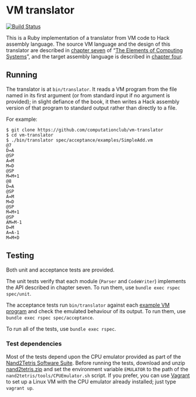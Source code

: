 # VM translator

[![Build Status](https://travis-ci.org/computationclub/vm-translator.svg?branch=master)](https://travis-ci.org/computationclub/vm-translator)

This is a Ruby implementation of a translator from VM code to Hack assembly language. The source VM language and the design of this translator are described in [chapter seven](http://nand2tetris.org/lectures/PDF/lecture%2007%20virtual%20machine%20I.pdf) of “[The Elements of Computing Systems](http://nand2tetris.org/)”, and the target assembly language is described in [chapter four](http://nand2tetris.org/chapters/chapter%2004.pdf).

## Running

The translator is at `bin/translator`. It reads a VM program from the file named in its first argument (or from standard input if no argument is provided); in slight defiance of the book, it then writes a Hack assembly version of that program to standard output rather than directly to a file.

For example:

```
$ git clone https://github.com/computationclub/vm-translator
$ cd vm-translator
$ ./bin/translator spec/acceptance/examples/SimpleAdd.vm
@7
D=A
@SP
A=M
M=D
@SP
M=M+1
@8
D=A
@SP
A=M
M=D
@SP
M=M+1
@SP
AM=M-1
D=M
A=A-1
M=M+D
```

## Testing

Both unit and acceptance tests are provided.

The unit tests verify that each module (`Parser` and `CodeWriter`) implements the API described in chapter seven. To run them, use `bundle exec rspec spec/unit`.

The acceptance tests run `bin/translator` against each [example VM program](spec/acceptance/examples) and check the emulated behaviour of its output. To run them, use `bundle exec rspec spec/acceptance`.

To run all of the tests, use `bundle exec rspec`.

### Test dependencies

Most of the tests depend upon the CPU emulator provided as part of the [Nand2Tetris Software Suite](http://nand2tetris.org/software.php). Before running the tests, download and unzip [nand2tetris.zip](http://nand2tetris.org/software/nand2tetris.zip) and set the environment variable `EMULATOR` to the path of the `nand2tetris/tools/CPUEmulator.sh` script. If you prefer, you can use [Vagrant](https://www.vagrantup.com/) to set up a Linux VM with the CPU emulator already installed; just type `vagrant up`.
